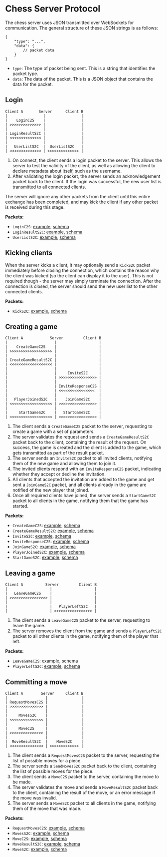 # Chess Server Protocol
The chess server uses JSON transmitted over WebSockets for communication. The general structure of these JSON strings is as follows:
```jsonc
{
	"type": "...",
	"data": {
		// packet data
	}
}
```
- `type`: The type of packet being sent. This is a string that identifies the packet type.
- `data`: The data of the packet. This is a JSON object that contains the data for the packet.


## Login
```
Client A       Server      Client B
|                |                |
|    LoginC2S    |                |
| >>>>>>>>>>>>>> |                |
|                |                |
| LoginResultS2C |                |
| <<<<<<<<<<<<<< |                |
|                |                |
|   UserListS2C  |  UserListS2C   |
| <<<<<<<<<<<<<< | >>>>>>>>>>>>>> |
```
1. On connect, the client sends a login packet to the server. This allows the server to test the validity of the client, as well as allowing the client to declare metadata about itself, such as the username.
2. After validating the login packet, the server sends an acknowledgement packet back to the client. If the login was successful, the new user list is transmitted to all connected clients.

The server will ignore any other packets from the client until this entire exchange has been completed, and may kick the client if any other packet is received during this stage.

**Packets:**
- `LoginC2S`: [example](./examples/packets/LoginC2S.jsonc), [schema](./schemas/packets/LoginC2S.jsonc)
- `LoginResultS2C`: [example](./examples/packets/LoginResultS2C.jsonc), [schema](./schemas/packets/LoginResultS2C.jsonc)
- `UserListS2C`: [example](./examples/packets/UserListS2C.jsonc), [schema](./schemas/packets/UserListS2C.jsonc)


## Kicking clients
When the server kicks a client, it may optionally send a `KickS2C` packet immediately before closing the connection, which
contains the reason why the client was kicked (so the client can display it to the user). This is not required though -
the server may simply terminate the connection. After the connection is closed, the server should send the new user list
to the other connected clients.

**Packets:**
- `KickS2C`: [example](./examples/packets/KickS2C.jsonc), [schema](./schemas/packets/KickS2C.jsonc)


## Creating a game
```
Client A            Server         Client B
|                     |                   |
|    CreateGameC2S    |                   |
| >>>>>>>>>>>>>>>>>>> |                   |
|                     |                   |
| CreateGameResultS2C |                   |
| <<<<<<<<<<<<<<<<<<< |                   |
|                     |                   |
|                     |     InviteS2C     |
|                     | >>>>>>>>>>>>>>>>> |
|                     |                   |
|                     | InviteResponseC2S |
|                     | <<<<<<<<<<<<<<<<  |
|                     |                   |
|   PlayerJoinedS2C   |    JoinGameS2C    |
| <<<<<<<<<<<<<<<<<<< | >>>>>>>>>>>>>>>>> |
|                     |                   |
|     StartGameS2C    |   StartGameS2C    |
| <<<<<<<<<<<<<<<<<<< | >>>>>>>>>>>>>>>>> |
```
1. The client sends a `CreateGameC2S` packet to the server, requesting to create a game with a set of parameters.
2. The server validates the request and sends a `CreateGameResultS2C` packet back to the client, containing the result of the request. On success, the game is created and the client is added to the game, which gets transmitted as part of the result packet.
3. The server sends an `InviteS2C` packet to all invited clients, notifying them of the new game and allowing them to join it.
4. The invited clients respond with an `InviteResponseC2S` packet, indicating whether they accept or decline the invitation.
5. All clients that accepted the invitation are added to the game and get sent a `JoinGameS2C` packet, and all clients already in the game are notified of the new player that joined.
6. Once all required clients have joined, the server sends a `StartGameS2C` packet to all clients in the game, notifying them that the game has started.

**Packets:**
- `CreateGameC2S`: [example](./examples/packets/CreateGameC2S.jsonc), [schema](./schemas/packets/CreateGameC2S.jsonc)
- `CreateGameResultS2C`: [example](./examples/packets/CreateGameResultS2C.jsonc), [schema](./schemas/packets/CreateGameResultS2C.jsonc)
- `InviteS2C`: [example](./examples/packets/InviteS2C.jsonc), [schema](./schemas/packets/InviteS2C.jsonc)
- `InviteResponseC2S`: [example](./examples/packets/InviteResponseC2S.jsonc), [schema](./schemas/packets/InviteResponseC2S.jsonc)
- `JoinGameS2C`: [example](./examples/packets/JoinGameS2C.jsonc), [schema](./schemas/packets/JoinGameS2C.jsonc)
- `PlayerJoinedS2C`: [example](./examples/packets/PlayerJoinedS2C.jsonc), [schema](./schemas/packets/PlayerJoinedS2C.jsonc)
- `StartGameS2C`: [example](./examples/packets/StartGameS2C.jsonc), [schema](./schemas/packets/StartGameS2C.jsonc)


## Leaving a game
```
Client A          Server         Client B
|                   |                   |
|   LeaveGameC2S    |                   |
| >>>>>>>>>>>>>>>>> |                   |
|                   |                   |
|                   |   PlayerLeftS2C   |
|                   | >>>>>>>>>>>>>>>>> |
```
1. The client sends a `LeaveGameC2S` packet to the server, requesting to leave the game.
2. The server removes the client from the game and sends a `PlayerLeftS2C` packet to all other clients in the game, notifying them of the player that left.

**Packets:**
- `LeaveGameC2S`: [example](./examples/packets/LeaveGameC2S.jsonc), [schema](./schemas/packets/LeaveGameC2S.jsonc)
- `PlayerLeftS2C`: [example](./examples/packets/PlayerLeftS2C.jsonc), [schema](./schemas/packets/PlayerLeftS2C.jsonc)


## Committing a move
```
Client A        Server     Client B
|                 |               |
| RequestMovesC2S |               |
| >>>>>>>>>>>>>>> |               |
|                 |               |
|     MovesS2C    |               |
| <<<<<<<<<<<<<<< |               |
|                 |               |
|     MoveC2S     |               |
| >>>>>>>>>>>>>>> |               |
|                 |               |
|  MoveResultS2C  |    MoveS2C    |
| <<<<<<<<<<<<<<< | >>>>>>>>>>>>> |
```
1. The client sends a `RequestMovesC2S` packet to the server, requesting the list of possible moves for a piece.
2. The server sends a `SendMovesS2C` packet back to the client, containing the list of possible moves for the piece.
3. The client sends a `MoveC2S` packet to the server, containing the move to be made.
4. The server validates the move and sends a `MoveResultS2C` packet back to the client, containing the result of the move, or an error message if the move was invalid.
5. The server sends a `MoveS2C` packet to all clients in the game, notifying them of the move that was made.

**Packets:**
- `RequestMovesC2S`: [example](./examples/packets/RequestMovesC2S.jsonc), [schema](./schemas/packets/RequestMovesC2S.jsonc)
- `MovesS2C`: [example](./examples/packets/MovesS2C.jsonc), [schema](./schemas/packets/MovesS2C.jsonc)
- `MoveC2S`: [example](./examples/packets/MoveC2S.jsonc), [schema](./schemas/packets/MoveC2S.jsonc)
- `MoveResultS2C`: [example](./examples/packets/MoveResultS2C.jsonc), [schema](./schemas/packets/MoveResultS2C.jsonc)
- `MoveS2C`: [example](./examples/packets/MoveS2C.jsonc), [schema](./schemas/packets/MoveS2C.jsonc)
